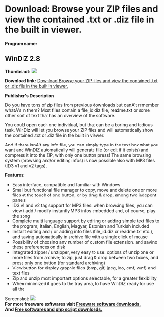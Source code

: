 # Download: Browse your ZIP files and view the contained .txt or .diz file in the built in viewer.

**Program name:**

## WinDIZ 2.8

  
**Thumbshot:** ![](http://www.freewarefiles.com/screenshot/windiz_md.gif)   
  
**Download link:** [Download Browse your ZIP files and view the contained .txt or .diz file in the built in viewer.](http://freesoftwares.boysofts.com/WinDIZ_program_19728.html)  
  


**Publisher's Description**  
  


Do you have tons of zip files from previous downloads but canA't remember whatA's in them? Most files contain a file_id.diz file, readme.txt or some other sort of text that has an overview of the software. 

You could open each one individual, but that can be a boring and tedious task. WinDiz will let you browse your ZIP files and will automatically show the contained .txt or .diz file in the built in viewer.

And if there isnA't any info file, you can simply type in the text box what you want and WinDIZ automatically will generate file (or edit if it exists) and compress it into the ZIP, with only one button press! The same browsing system (browsing and/or editing infos) is now possible also with MP3 files (ID3 v1 and v2 tags).

**Features:**

  * Easy interface, compatible and familiar with Windows 
  * Small but functional file manager to copy, move and delete one or more files at the touch of one button, or by drag & drop, among two indepent panels 
  * ID3 v1 and v2 tag support for MP3 files: when browsing files, you can view / add / modify instantly MP3 infos embedded and, of course, play the song 
  * Complete multi language support by editing or adding simple text files to the program; Italian, English, Magyar, Estonian and Turkish included 
  * Instant editing and / or adding info files (file_id.diz or readme.txt etc.), and saving automatically in archive file with a single click of mouse 
  * Possibility of choosing any number of custom file extension, and saving these preferences on disk 
  * Integrated zipper / unzipper, very easy to use: options of unzip one or more files from archive; to zip, just drag & drop between two boxes, and press only one button (for standard archiving) 
  * View button for display graphic files (bmp, gif, jpeg, ico, emf, wmf) and text files 
  * Zip and unzip most important options selectable, for a greater flexibility 
  * When minimized it goes to the tray area, to have WinDIZ ready for use all the 

  
  
Screenshot: ![](http://www.freewarefiles.com/screenshot/windiz.gif)   
**For more freeware softwares visit [Freeware software downloads.](http://freesoftwares.boysofts.com/)**   
**And [Free softwares and php script downloads.](http://www.boysofts.com/)**
